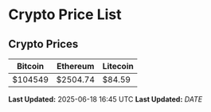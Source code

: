 # Crypto Price List

## Crypto Prices
| Bitcoin | Ethereum | Litecoin |
| ------- | -------- | -------- |
| $104549 | $2504.74 | $84.59 |
**Last Updated:** 2025-06-18 16:45 UTC
**Last Updated:** $DATE$
